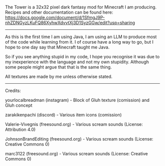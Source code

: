 The Tower is a 32x32 pixel dark fantasy mod for Minecraft I am producing.
Recipes and other documentation can be found here: https://docs.google.com/document/d/1SfmgJ9P-nhZDNGyzLKuFQ86XyhwXdvvtXj3D1SyzGGw/edit?usp=sharing

__________________________________________________________________________________
As this is the first time I am using Java, I am using an LLM to produce most of the code while learning from it.
I of course have a long way to go, but I hope to one day say that Minecraft taught me Java. 

So if you see anything stupid in my code, I hope you recognise it was due to my inexperience with the language and not my own stupidity. Although some people might argue that that is the same thing. 

All textures are made by me unless otherwise stated.

__________________________________________________________________________________
Credits:

yourlocalbreadman (instagram) - Block of Gluh texture (comission) and Gluh concept

zarakikenpachi (discord) - Various item icons (comission)

Valerie-Vivegnis (freesound.org) - Various scream sounds (License: Attribution 4.0)

JohnsonBrandEditing (freesound.org) - Various scream sounds (License: Creative Commons 0)

marc3122 (freesound.org) - Various scream sounds (License: Creative Commons 0)
